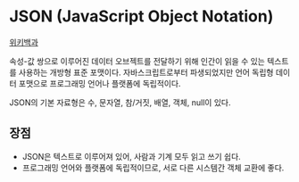 # JSON (JavaScript Object Notation)
[위키백과](https://ko.wikipedia.org/wiki/JSON)

속성-값 쌍으로 이루어진 데이터 오브젝트를 전달하기 위해 인간이 읽을 수 있는 텍스트를 사용하는 개방형 표준 포맷이다.
자바스크립트로부터 파생되었지만 언어 독립형 데이터 포맷으로 프로그래밍 언어나 플랫폼에 독립적이다.

JSON의 기본 자료형은 수, 문자열, 참/거짓, 배열, 객체, null이 있다.

## 장점
* JSON은 텍스트로 이루어져 있어, 사람과 기계 모두 읽고 쓰기 쉽다.
* 프로그래밍 언어와 플랫폼에 독립적이므로, 서로 다른 시스템간 객체 교환에 좋다.
